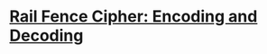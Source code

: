 # [Rail Fence Cipher:  Encoding and Decoding ](https://www.codewars.com/kata/58c5577d61aefcf3ff000081)